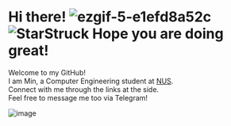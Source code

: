 # Hi there! ![ezgif-5-e1efd8a52c](https://github.com/woodenclock/woodenclock/assets/69474977/c6495d7d-ff52-402d-a81f-9528cf9dff82) ![StarStruck](https://github.com/woodenclock/woodenclock/assets/69474977/9d03491f-acb6-40e8-886e-0e099bba42fc) Hope you are doing great!
Welcome to my GitHub!    
I am Min, a Computer Engineering student at [NUS](https://nus.edu.sg/).  
Connect with me through the links at the side.   
Feel free to message me too via Telegram!   

![image](https://github.com/woodenclock/woodenclock/assets/69474977/3a6f320f-b10b-4394-9765-bbc0c7fba48e)  
